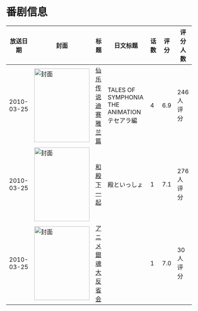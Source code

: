 # 番剧信息

|放送日期|封面|标题|日文标题|话数|评分|评分人数|
|---|---|---|---|---|---|---|
|2010-03-25|<img src="https://lain.bgm.tv/pic/cover/c/34/f9/4480_QJGhn.jpg" alt="封面" style="width:150px;height:200px;object-fit:cover;">|[仙乐传说 迪赛雅兰篇](https://bangumi.tv/subject/4480)|TALES OF SYMPHONIA THE ANIMATION テセアラ編|4|6.9|246人评分|
|2010-03-25|<img src="https://lain.bgm.tv/pic/cover/c/a4/d3/4486_dQJV4.jpg" alt="封面" style="width:150px;height:200px;object-fit:cover;">|[和殿下一起](https://bangumi.tv/subject/4486)|殿といっしょ|1|7.1|276人评分|
|2010-03-25|<img src="https://lain.bgm.tv/pic/cover/c/a6/ee/229512_IT3L8.jpg" alt="封面" style="width:150px;height:200px;object-fit:cover;">|[アニメ銀魂大反省会](https://bangumi.tv/subject/229512)||1|7.0|30人评分|
